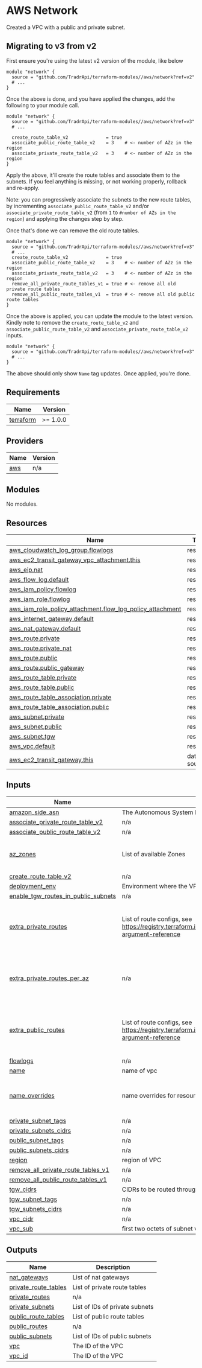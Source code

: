 # AWS Network

Created a VPC with a public and private subnet.

## Migrating to v3 from v2

First ensure you're using the latest v2 version of the module, like below

```hcl
module "network" {
  source = "github.com/TradrApi/terraform-modules//aws/network?ref=v2"
  # ...
}
```

Once the above is done, and you have applied the changes, add the following to your module call.

```hcl
module "network" {
  source = "github.com/TradrApi/terraform-modules//aws/network?ref=v3"
  # ...

  create_route_table_v2              = true
  associate_public_route_table_v2    = 3    # <- number of AZz in the region
  associate_private_route_table_v2   = 3    # <- number of AZz in the region
}
```

Apply the above, it'll create the route tables and associate them to the subnets. If you feel anything is missing, or not working properly, rollback and re-apply.

Note: you can progressively associate the subnets to the new route tables, by incrementing `associate_public_route_table_v2` and/or `associate_private_route_table_v2` (from `1` to `#number of AZs in the region`) and applying the changes step by step.

Once that's done we can remove the old route tables.

```hcl
module "network" {
  source = "github.com/TradrApi/terraform-modules//aws/network?ref=v3"
  # ...
  create_route_table_v2              = true
  associate_public_route_table_v2    = 3    # <- number of AZz in the region
  associate_private_route_table_v2   = 3    # <- number of AZz in the region
  remove_all_private_route_tables_v1 = true # <- remove all old private route tables
  remove_all_public_route_tables_v1  = true # <- remove all old public route tables
}
```

Once the above is applied, you can update the module to the latest version. Kindly note to remove the `create_route_table_v2` and `associate_public_route_table_v2` and `associate_private_route_table_v2` inputs.

```hcl
module "network" {
  source = "github.com/TradrApi/terraform-modules//aws/network?ref=v3"
  # ...
}
```

The above should only show `Name` tag updates. Once applied, you're done.

<!-- BEGIN_TF_DOCS -->
## Requirements

| Name | Version |
|------|---------|
| <a name="requirement_terraform"></a> [terraform](#requirement\_terraform) | >= 1.0.0 |

## Providers

| Name | Version |
|------|---------|
| <a name="provider_aws"></a> [aws](#provider\_aws) | n/a |

## Modules

No modules.

## Resources

| Name | Type |
|------|------|
| [aws_cloudwatch_log_group.flowlogs](https://registry.terraform.io/providers/hashicorp/aws/latest/docs/resources/cloudwatch_log_group) | resource |
| [aws_ec2_transit_gateway_vpc_attachment.this](https://registry.terraform.io/providers/hashicorp/aws/latest/docs/resources/ec2_transit_gateway_vpc_attachment) | resource |
| [aws_eip.nat](https://registry.terraform.io/providers/hashicorp/aws/latest/docs/resources/eip) | resource |
| [aws_flow_log.default](https://registry.terraform.io/providers/hashicorp/aws/latest/docs/resources/flow_log) | resource |
| [aws_iam_policy.flowlog](https://registry.terraform.io/providers/hashicorp/aws/latest/docs/resources/iam_policy) | resource |
| [aws_iam_role.flowlog](https://registry.terraform.io/providers/hashicorp/aws/latest/docs/resources/iam_role) | resource |
| [aws_iam_role_policy_attachment.flow_log_policy_attachment](https://registry.terraform.io/providers/hashicorp/aws/latest/docs/resources/iam_role_policy_attachment) | resource |
| [aws_internet_gateway.default](https://registry.terraform.io/providers/hashicorp/aws/latest/docs/resources/internet_gateway) | resource |
| [aws_nat_gateway.default](https://registry.terraform.io/providers/hashicorp/aws/latest/docs/resources/nat_gateway) | resource |
| [aws_route.private](https://registry.terraform.io/providers/hashicorp/aws/latest/docs/resources/route) | resource |
| [aws_route.private_nat](https://registry.terraform.io/providers/hashicorp/aws/latest/docs/resources/route) | resource |
| [aws_route.public](https://registry.terraform.io/providers/hashicorp/aws/latest/docs/resources/route) | resource |
| [aws_route.public_gateway](https://registry.terraform.io/providers/hashicorp/aws/latest/docs/resources/route) | resource |
| [aws_route_table.private](https://registry.terraform.io/providers/hashicorp/aws/latest/docs/resources/route_table) | resource |
| [aws_route_table.public](https://registry.terraform.io/providers/hashicorp/aws/latest/docs/resources/route_table) | resource |
| [aws_route_table_association.private](https://registry.terraform.io/providers/hashicorp/aws/latest/docs/resources/route_table_association) | resource |
| [aws_route_table_association.public](https://registry.terraform.io/providers/hashicorp/aws/latest/docs/resources/route_table_association) | resource |
| [aws_subnet.private](https://registry.terraform.io/providers/hashicorp/aws/latest/docs/resources/subnet) | resource |
| [aws_subnet.public](https://registry.terraform.io/providers/hashicorp/aws/latest/docs/resources/subnet) | resource |
| [aws_subnet.tgw](https://registry.terraform.io/providers/hashicorp/aws/latest/docs/resources/subnet) | resource |
| [aws_vpc.default](https://registry.terraform.io/providers/hashicorp/aws/latest/docs/resources/vpc) | resource |
| [aws_ec2_transit_gateway.this](https://registry.terraform.io/providers/hashicorp/aws/latest/docs/data-sources/ec2_transit_gateway) | data source |

## Inputs

| Name | Description | Type | Default | Required |
|------|-------------|------|---------|:--------:|
| <a name="input_amazon_side_asn"></a> [amazon\_side\_asn](#input\_amazon\_side\_asn) | The Autonomous System Number (ASN) for the Amazon side of the TGW. | `string` | `"64512"` | no |
| <a name="input_associate_private_route_table_v2"></a> [associate\_private\_route\_table\_v2](#input\_associate\_private\_route\_table\_v2) | n/a | `number` | `0` | no |
| <a name="input_associate_public_route_table_v2"></a> [associate\_public\_route\_table\_v2](#input\_associate\_public\_route\_table\_v2) | n/a | `number` | `0` | no |
| <a name="input_az_zones"></a> [az\_zones](#input\_az\_zones) | List of available Zones | `list(string)` | <pre>[<br/>  "us-west-1a",<br/>  "us-west-1b"<br/>]</pre> | no |
| <a name="input_create_route_table_v2"></a> [create\_route\_table\_v2](#input\_create\_route\_table\_v2) | n/a | `bool` | `false` | no |
| <a name="input_deployment_env"></a> [deployment\_env](#input\_deployment\_env) | Environment where the VPC resides | `string` | n/a | yes |
| <a name="input_enable_tgw_routes_in_public_subnets"></a> [enable\_tgw\_routes\_in\_public\_subnets](#input\_enable\_tgw\_routes\_in\_public\_subnets) | n/a | `bool` | `false` | no |
| <a name="input_extra_private_routes"></a> [extra\_private\_routes](#input\_extra\_private\_routes) | List of route configs, see https://registry.terraform.io/providers/hashicorp/aws/latest/docs/resources/route_table#route-argument-reference | <pre>list(object({<br/>    cidr_block                = string<br/>    vpc_peering_connection_id = optional(string)<br/>    network_interface_id      = optional(string)<br/>  }))</pre> | `[]` | no |
| <a name="input_extra_private_routes_per_az"></a> [extra\_private\_routes\_per\_az](#input\_extra\_private\_routes\_per\_az) | n/a | <pre>map(list(object({<br/>    cidr_block                = string<br/>    vpc_peering_connection_id = optional(string)<br/>    network_interface_id      = optional(string)<br/>  })))</pre> | `{}` | no |
| <a name="input_extra_public_routes"></a> [extra\_public\_routes](#input\_extra\_public\_routes) | List of route configs, see https://registry.terraform.io/providers/hashicorp/aws/latest/docs/resources/route_table#route-argument-reference | <pre>list(object({<br/>    cidr_block                = string<br/>    vpc_peering_connection_id = optional(string)<br/>    network_interface_id      = optional(string)<br/>  }))</pre> | `[]` | no |
| <a name="input_flowlogs"></a> [flowlogs](#input\_flowlogs) | n/a | `bool` | `false` | no |
| <a name="input_name"></a> [name](#input\_name) | name of vpc | `string` | n/a | yes |
| <a name="input_name_overrides"></a> [name\_overrides](#input\_name\_overrides) | name overrides for resources | <pre>object({<br/>    flowlogs_policy = optional(string)<br/>    flowlogs_role   = optional(string)<br/>  })</pre> | `{}` | no |
| <a name="input_private_subnet_tags"></a> [private\_subnet\_tags](#input\_private\_subnet\_tags) | n/a | `map(string)` | `{}` | no |
| <a name="input_private_subnets_cidrs"></a> [private\_subnets\_cidrs](#input\_private\_subnets\_cidrs) | n/a | `list(string)` | `[]` | no |
| <a name="input_public_subnet_tags"></a> [public\_subnet\_tags](#input\_public\_subnet\_tags) | n/a | `map(string)` | `{}` | no |
| <a name="input_public_subnets_cidrs"></a> [public\_subnets\_cidrs](#input\_public\_subnets\_cidrs) | n/a | `list(string)` | `[]` | no |
| <a name="input_region"></a> [region](#input\_region) | region of VPC | `string` | n/a | yes |
| <a name="input_remove_all_private_route_tables_v1"></a> [remove\_all\_private\_route\_tables\_v1](#input\_remove\_all\_private\_route\_tables\_v1) | n/a | `bool` | `false` | no |
| <a name="input_remove_all_public_route_tables_v1"></a> [remove\_all\_public\_route\_tables\_v1](#input\_remove\_all\_public\_route\_tables\_v1) | n/a | `bool` | `false` | no |
| <a name="input_tgw_cidrs"></a> [tgw\_cidrs](#input\_tgw\_cidrs) | CIDRs to be routed through the TGW | `list(string)` | `[]` | no |
| <a name="input_tgw_subnet_tags"></a> [tgw\_subnet\_tags](#input\_tgw\_subnet\_tags) | n/a | `map(string)` | `{}` | no |
| <a name="input_tgw_subnets_cidrs"></a> [tgw\_subnets\_cidrs](#input\_tgw\_subnets\_cidrs) | n/a | `list(string)` | `[]` | no |
| <a name="input_vpc_cidr"></a> [vpc\_cidr](#input\_vpc\_cidr) | n/a | `string` | `null` | no |
| <a name="input_vpc_sub"></a> [vpc\_sub](#input\_vpc\_sub) | first two octets of subnet vpc | `string` | `"10.0"` | no |

## Outputs

| Name | Description |
|------|-------------|
| <a name="output_nat_gateways"></a> [nat\_gateways](#output\_nat\_gateways) | List of nat gateways |
| <a name="output_private_route_tables"></a> [private\_route\_tables](#output\_private\_route\_tables) | List of private route tables |
| <a name="output_private_routes"></a> [private\_routes](#output\_private\_routes) | n/a |
| <a name="output_private_subnets"></a> [private\_subnets](#output\_private\_subnets) | List of IDs of private subnets |
| <a name="output_public_route_tables"></a> [public\_route\_tables](#output\_public\_route\_tables) | List of public route tables |
| <a name="output_public_routes"></a> [public\_routes](#output\_public\_routes) | n/a |
| <a name="output_public_subnets"></a> [public\_subnets](#output\_public\_subnets) | List of IDs of public subnets |
| <a name="output_vpc"></a> [vpc](#output\_vpc) | The ID of the VPC |
| <a name="output_vpc_id"></a> [vpc\_id](#output\_vpc\_id) | The ID of the VPC |
<!-- END_TF_DOCS -->
